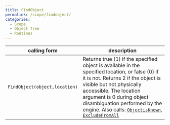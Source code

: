 ```yaml
---
title: FindObject
permalink: /scope/findobject/
categories: 
  - Scope
  - Object Tree
  - Routines
---
```


| calling form | description |
| --- | --- |
| `FindObject(object,location)` | Returns true (1) if the specified object is available in the specified location, or false (0) if it is not. Returns 2 if the object is visible but not physically accessible. The location argument is 0 during object disambiguation performed by the engine. Also calls: [`ObjectisKnown`](routines/objectisknown), [`ExcludeFromAll`](routines/exludefromall) |
